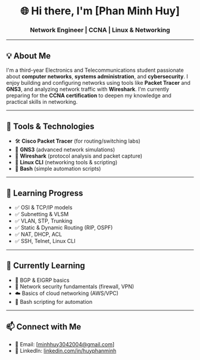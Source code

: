<h1 align="center">🌐 Hi there, I'm [Phan Minh Huy]</h1>
<h3 align="center"> Network Engineer | CCNA | Linux & Networking </h3>

---

## 💡 About Me

I'm a third-year Electronics and Telecommunications student passionate about **computer networks**, **systems administration**, and **cybersecurity**. I enjoy building and configuring networks using tools like **Packet Tracer** and **GNS3**, and analyzing network traffic with **Wireshark**. I'm currently preparing for the **CCNA certification** to deepen my knowledge and practical skills in networking.

---

## 🧰 Tools & Technologies

- 🛠️ **Cisco Packet Tracer** (for routing/switching labs)
- 🔌 **GNS3** (advanced network simulations)
- 📡 **Wireshark** (protocol analysis and packet capture)
- 🐧 **Linux CLI** (networking tools & scripting)
- 🧪 **Bash** (simple automation scripts)

---

## 🎯 Learning Progress

- ✅ OSI & TCP/IP models
- ✅ Subnetting & VLSM
- ✅ VLAN, STP, Trunking
- ✅ Static & Dynamic Routing (RIP, OSPF)
- ✅ NAT, DHCP, ACL
- ✅ SSH, Telnet, Linux CLI

---

## 📘 Currently Learning

- 🔄 BGP & EIGRP basics
- 🔐 Network security fundamentals (firewall, VPN)
- ☁️ Basics of cloud networking (AWS/VPC)
- 📜 Bash scripting for automation

---

## 📫 Connect with Me

- 📧 Email: [minhhuy3042004@gmail.com]
- 💼 LinkedIn: [linkedin.com/in/huyphanminh](https://www.linkedin.com/in/huyphanminh/)


